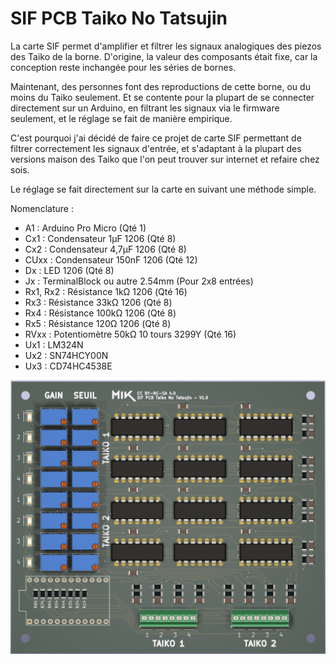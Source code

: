 # SIF PCB Taiko No Tatsujin
La carte SIF permet d'amplifier et filtrer les signaux analogiques des piezos des Taiko de la borne. D'origine, la valeur des composants était fixe, car la conception reste inchangée pour les séries de bornes.

Maintenant, des personnes font des reproductions de cette borne, ou du moins du Taiko seulement. Et se contente pour la plupart de se connecter directement sur un Arduino, en filtrant les signaux via le firmware seulement, et le réglage se fait de manière empirique.

C'est pourquoi j'ai décidé de faire ce projet de carte SIF permettant de filtrer correctement les signaux d'entrée, et s'adaptant à la plupart des versions maison des Taiko que l'on peut trouver sur internet et refaire chez sois.

Le réglage se fait directement sur la carte en suivant une méthode simple.

Nomenclature :

* A1 : Arduino Pro Micro (Qté 1)
* Cx1 : Condensateur 1µF 1206 (Qté 8)
* Cx2 : Condensateur 4,7µF 1206 (Qté 8)
* CUxx : Condensateur 150nF 1206 (Qté 12)
* Dx : LED 1206 (Qté 8)
* Jx : TerminalBlock ou autre 2.54mm (Pour 2x8 entrées)
* Rx1, Rx2 : Résistance 1kΩ 1206 (Qté 16)
* Rx3 : Résistance 33kΩ 1206 (Qté 8)
* Rx4 : Résistance 100kΩ 1206 (Qté 8)
* Rx5 : Résistance 120Ω 1206 (Qté 8)
* RVxx : Potentiomètre 50kΩ 10 tours 3299Y (Qté 16)
* Ux1 : LM324N
* Ux2 : SN74HCY00N
* Ux3 : CD74HC4538E

![alt text](https://github.com/Mik027/SIF-PCB-Taiko-No-Tatsijin/blob/main/SIF%20PCB%20FACE.jpg)
